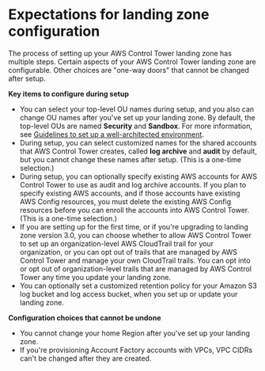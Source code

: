 # Expectations for landing zone configuration<a name="getting-started-configure"></a>

The process of setting up your AWS Control Tower landing zone has multiple steps\. Certain aspects of your AWS Control Tower landing zone are configurable\. Other choices are "one\-way doors" that cannot be changed after setup\.

**Key items to configure during setup**
+ You can select your top\-level OU names during setup, and you also can change OU names after you've set up your landing zone\. By default, the top\-level OUs are named **Security** and **Sandbox**\. For more information, see [Guidelines to set up a well\-architected environment](aws-multi-account-landing-zone.md#guidelines-for-multi-account-setup)\. 
+ During setup, you can select customized names for the shared accounts that AWS Control Tower creates, called **log archive** and **audit** by default, but you cannot change these names after setup\. \(This is a one\-time selection\.\)
+ During setup, you can optionally specify existing AWS accounts for AWS Control Tower to use as audit and log archive accounts\. If you plan to specify existing AWS accounts, and if those accounts have existing AWS Config resources, you must delete the existing AWS Config resources before you can enroll the accounts into AWS Control Tower\. \(This is a one\-time selection\.\)
+ If you are setting up for the first time, or if you're upgrading to landing zone version 3\.0, you can choose whether to allow AWS Control Tower to set up an organization\-level AWS CloudTrail trail for your organization, or you can opt out of trails that are managed by AWS Control Tower and manage your own CloudTrail trails\. You can opt into or opt out of organization\-level trails that are managed by AWS Control Tower any time you update your landing zone\.
+ You can optionally set a customized retention policy for your Amazon S3 log bucket and log access bucket, when you set up or update your landing zone\.

**Configuration choices that cannot be undone**
+ You cannot change your home Region after you've set up your landing zone\.
+ If you're provisioning Account Factory accounts with VPCs, VPC CIDRs can't be changed after they are created\.